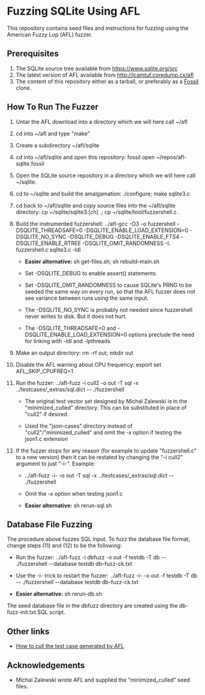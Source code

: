 # Fuzzing SQLite Using AFL

This repository contains seed files and instructions for fuzzing using the
American Fuzzy Lop (AFL) fuzzer.

## Prerequisites

  1.  The SQLite source tree available from <https://www.sqlite.org/src>
  2.  The latest version of AFL available from <http://lcamtuf.coredump.cx/afl>
  3.  The content of this repository either as a tarball, or preferably as
      a [Fossil](https://www.fossil-scm.org/) clone.

## How To Run The Fuzzer

  1.  Untar the AFL download into a directory which we will here call ~/afl

  2.  cd into ~/afl and type "make"

  3.  Create a subdirectory ~/afl/sqlite

  4.  cd into ~/afl/sqlite and open this repository:
      fossil open ~/repos/afl-sqlite.fossil

  5.  Open the SQLite source repository in a directory which we will here
      call ~/sqlite.

  6.  cd to ~/sqlite and build the amalgamation:
      ./configure; make sqlite3.c

  7.  cd back to ~/afl/sqlite and copy source files into the ~/afl/sqlite
      directory:  cp ~/sqlite/sqlite3.[ch] .; cp ~/sqlite/tool/fuzzershell.c .

  8.  Build the instrumented fuzzershell:
      ../afl-gcc -O3 -o fuzzershell -DSQLITE\_THREADSAFE=0 -DSQLITE\_ENABLE\_LOAD\_EXTENSION=0 -DSQLITE\_NO\_SYNC -DSQLITE\_DEBUG -DSQLITE\_ENABLE\_FTS4 -DSQLITE\_ENABLE\_RTREE -DSQLITE\_OMIT\_RANDOMNESS -I. fuzzershell.c sqlite3.c -ldl

      -  <b>Easier alternative:</b> sh get-files.sh; sh rebuild-main.sh

      -  Set -DSQLITE\_DEBUG to enable assert() statements.

      -  Set -DSQLITE\_OMIT\_RANDOMNESS to cause SQLite's PRNG to be seeded the
         same way on every run, so that the AFL fuzzer does not see variance
         between runs using the same input.

      -  The -DSQLITE\_NO\_SYNC is probably not needed since fuzzershell never
         writes to disk.  But it does not hurt.

      -  The -DSQLITE\_THREADSAFE=0 and -DSQLITE\_ENABLE\_LOAD\_EXTENSION=0
         options preclude the need for linking with -ldl and -lpthreads

  9.  Make an output directory:  rm -rf out; mkdir out

  10.  Disable the AFL warning about CPU frequency:
       export set AFL\_SKIP\_CPUFREQ=1

  11.  Run the fuzzer:
       ../afl-fuzz -i cull2 -o out -T sql -x ../testcases/\_extras/sql.dict -- ./fuzzershell

       -  The original test vector set designed by Michal Zalewski is in the
          "minimized\_culled" directory.  This can be substituted in place
          of "cull2" if desired.

       -  Used the "json-cases" directory instead of "cull2"/"minimized\_culled"
          and omit the -x option if testing the json1.c extension

  12.  If the fuzzer stops for any reason (for example to update
       "fuzzershell.c" to a new version) then it can be restated by changing
       the "-i cull2" argument to just "-i-".  Example:

       -  ../afl-fuzz -i- -o out -T sql -x ../testcases/\_extras/sql.dict -- ./fuzzershell

       -  Omit the -x option when testing json1.c

       -  <b>Easier alternative:</b> sh rerun-sql.sh


## Database File Fuzzing

The procedure above fuzzes SQL input.  To fuzz the database file format,
change steps (11) and (12) to be the following:

  *   Run the fuzzer:
       ../afl-fuzz -i dbfuzz -o out -f testdb -T db -- ./fuzzershell --database testdb db-fuzz-ck.txt

  *   Use the -i- trick to restart the fuzzer:
       ../afl-fuzz -i- -o out -f testdb -T db -- ./fuzzershell --database testdb db-fuzz-ck.txt

  *   <b>Easier alternative:</b> sh rerun-db.sh



The seed database file in the dbfuzz directory are created using
the db-fuzz-init.txt SQL script.

## Other links

  *   [How to cull the test case generated by AFL](./culling.md)

## Acknowledgements

  *  Michal Zalewski wrote AFL and supplied the "minimized\_culled" seed files.

